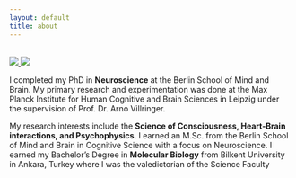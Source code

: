 ```yaml
---
layout: default
title: about
---
```

<br>
<div class="row">
  <div class="column">
  <a class='hover_image' href='#'>
      <img src='{{site.url}}/assets/images/me_boxed.png'/>
      <img src='{{site.url}}/assets/images/me.png' class='hide'/>
  </a>
  </div>
  <div class="column">
  </div>
  <div class="column">
    <p class="medium-p">I completed my PhD in <strong>Neuroscience</strong> at the Berlin School of Mind and Brain. My primary research and experimentation was done at the Max Planck Institute for Human Cognitive and Brain Sciences in Leipzig under the supervision of Prof. Dr. Arno Villringer.</p><p class="medium-p">My research interests include the <strong>Science of Consciousness, Heart-Brain interactions, and Psychophysics</strong>. I earned an M.Sc. from the Berlin School of Mind and Brain in Cognitive Science with a focus on Neuroscience. I earned my Bachelor’s Degree in <strong>Molecular Biology</strong> from Bilkent University in Ankara, Turkey where I was the valedictorian of the Science Faculty</p>
  </div>
</div>
